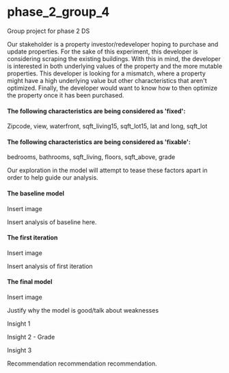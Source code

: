 # phase_2_group_4
Group project for phase 2 DS


Our stakeholder is a property investor/redeveloper hoping to purchase and update properties.
For the sake of this experiment, this developer is considering scraping the existing buildings.
With this in mind, the developer is interested in both underlying values of the property and the
more mutable properties. This developer is looking for a mismatch, where a property might have
a high underlying value but other characteristics that aren't optimized. Finally, the developer 
would want to know how to then optimize the property once it has been purchased.

#### The following characteristics are being considered as 'fixed':

Zipcode, view, waterfront, sqft_living15, sqft_lot15, lat and long, sqft_lot

#### The following characteristics are being considered as 'fixable':

bedrooms, bathrooms, sqft_living, floors, sqft_above, grade

Our exploration in the model will attempt to tease these factors apart in order to help guide our analysis.


#### The baseline model

Insert image


Insert analysis of baseline here.


#### The first iteration

Insert image

Insert analysis of first iteration


#### The final model

Insert image

Justify why the model is good/talk about weaknesses




Insight 1

Insight 2 - Grade

Insight 3




Recommendation recommendation recommendation.

